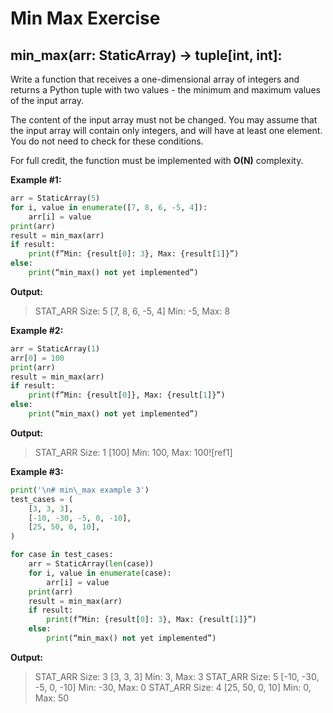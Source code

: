 # Min Max Exercise

## **min_max**(arr: StaticArray) -> tuple[int, int]:

Write a function that receives a one-dimensional array of integers and returns a Python tuple with two values - the minimum and maximum values of the input array.

The content of the input array must not be changed. You may assume that the input array will contain only integers, and will have at least one element. You do not need to check for these conditions.

For full credit, the function must be implemented with **O(N)** complexity.

**Example #1:**

```python
arr = StaticArray(5)
for i, value in enumerate([7, 8, 6, -5, 4]):
    arr[i] = value
print(arr)
result = min_max(arr)
if result:
    print(f”Min: {result[0]: 3}, Max: {result[1]}”)
else:
    print(“min_max() not yet implemented”)
```

**Output:**

> STAT_ARR Size: 5 [7, 8, 6, -5, 4]
> Min: -5, Max: 8

**Example #2:**

```python
arr = StaticArray(1)
arr[0] = 100
print(arr)
result = min_max(arr)
if result:
    print(f”Min: {result[0]}, Max: {result[1]}”)
else:
    print(“min_max() not yet implemented”)
```

**Output:**

> STAT_ARR Size: 1 [100]
> Min: 100, Max: 100![ref1]

**Example #3:**

```python
print('\n# min\_max example 3')
test_cases = (
    [3, 3, 3],
    [-10, -30, -5, 0, -10],
    [25, 50, 0, 10],
)

for case in test_cases:
    arr = StaticArray(len(case))
    for i, value in enumerate(case):
        arr[i] = value
    print(arr)
    result = min_max(arr)
    if result:
        print(f”Min: {result[0]: 3}, Max: {result[1]}”)
    else:
        print(“min_max() not yet implemented”)
```

**Output:**

> STAT_ARR Size: 3 [3, 3, 3]
> Min: 3, Max: 3
> STAT_ARR Size: 5 [-10, -30, -5, 0, -10] Min: -30, Max: 0
> STAT_ARR Size: 4 [25, 50, 0, 10]
> Min: 0, Max: 50
